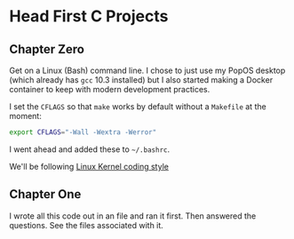# Head First C Projects



## Chapter Zero

Get on a Linux (Bash) command line. I chose to just use my PopOS
desktop (which already has `gcc` 10.3 installed) but I also started
making a Docker container to keep with modern development practices.

I set the `CFLAGS` so that `make` works by default without a `Makefile`
at the moment:

```bash
export CFLAGS="-Wall -Wextra -Werror"
```

I went ahead and added these to `~/.bashrc`.

We'll be following [Linux Kernel coding style][style]

[style]: <https://www.kernel.org/doc/html/v4.10/process/coding-style.html>

## Chapter One

I wrote all this code out in an file and ran it first. Then answered the
questions. See the files associated with it.




